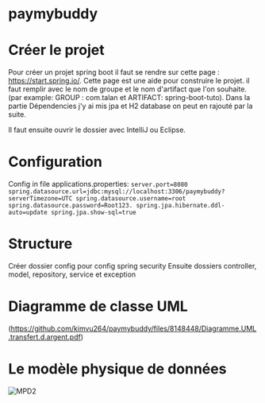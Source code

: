 # paymybuddy
# Créer le projet
Pour créer un projet spring boot il faut se rendre sur cette page : https://start.spring.io/.
Cette page est une aide pour construire le projet. il faut remplir avec le nom de groupe et le nom d'artifact que l'on souhaite. (par example: GROUP : com.talan et ARTIFACT: spring-boot-tuto).
Dans la partie Dépendencies j'y ai mis jpa et H2 database on peut en rajouté par la suite.

Il faut ensuite ouvrir le dossier avec IntelliJ ou Eclipse. 

# Configuration

Config in file applications.properties:
`server.port=8080
spring.datasource.url=jdbc:mysql://localhost:3306/paymybuddy?serverTimezone=UTC
spring.datasource.username=root
spring.datasource.password=Root123.
spring.jpa.hibernate.ddl-auto=update
spring.jpa.show-sql=true`

# Structure 
Créer dossier config pour config spring security
Ensuite dossiers controller, model, repository, service et exception

# Diagramme de classe UML 
(https://github.com/kimvu264/paymybuddy/files/8148448/Diagramme.UML.transfert.d.argent.pdf)

# Le modèle physique de données
![MPD2](https://user-images.githubusercontent.com/71970977/155877923-24c99497-05a9-4b86-bfab-5810f350a5ee.png)
